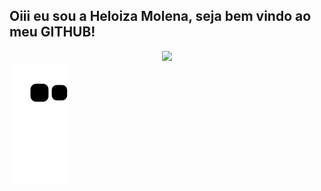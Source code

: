 ##  Oiii eu  sou a Heloiza Molena, seja bem vindo ao meu GITHUB!
<div align="center">
  <a href="https://github.com/heloiza-molena">
  <img height="180em" src="https://github-readme-stats.vercel.app/api?username=heloiza-molena&false&theme=dracula&include_all_commits=true&count_private=true"/>
</div
    
  ![ Animação de cobra ](https://github.com/rafaballerini/rafaballerini/blob/output/github-contribution-grid-snake.svg)
 
</div>
